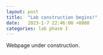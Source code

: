 ```yaml
---
layout: post
title:  "Lab construction begins!"
date:   2023-1-7 22:46:00 +0800
categories: lab phase I
---
```

Webpage under construction.
